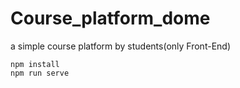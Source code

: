 # Course_platform_dome
a simple course platform by students(only Front-End)

    npm install
    npm run serve
